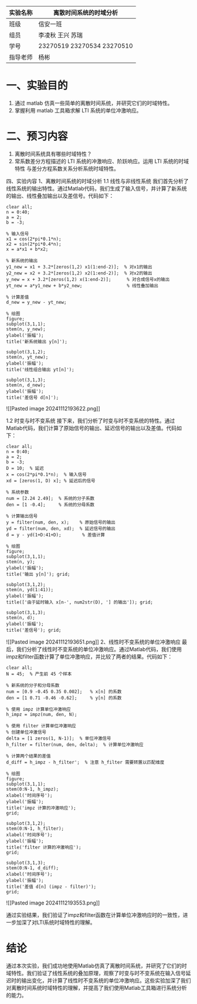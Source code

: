 
| 实验名称 | 离散时间系统的时域分析                |
| ---- | -------------------------- |
| 班级   | 信安一班                       |
| 组员   | 李凌秋 王兴 苏瑞                  |
| 学号   | 23270519 23270534 23270510 |
| 指导老师 | 杨彬                         |

# 一、实验目的
1. 通过 matlab 仿真一些简单的离散时间系统，并研究它们的时域特性。
2. 掌握利用 matlab 工具箱求解 LTI 系统的单位冲激响应。
# 二、预习内容
1. 离散时间系统具有哪些时域特性？
2. 常系数差分方程描述的 LTI 系统的冲激响应、阶跃响应。运用 LTI 系统的时域特性
与差分方程系数关系分析系统时域特性。

四、实验内容
1、离散时间系统的时域分析
1.1 线性与非线性系统
我们首先分析了线性系统的输出特性。通过Matlab代码，我们生成了输入信号，并计算了新系统的输出、线性叠加输出以及差信号。代码如下：
```
clear all;
n = 0:40;
a = 2; 
b = -3;

% 输入信号
x1 = cos(2*pi*0.1*n);
x2 = sin(2*pi*0.4*n);
x = a*x1 + b*x2;

% 新系统的输出
y1_new = x1 + 3.2*[zeros(1,2) x1(1:end-2)];  % 对x1的输出
y2_new = x2 + 3.2*[zeros(1,2) x2(1:end-2)];  % 对x2的输出
y_new = x + 3.2*[zeros(1,2) x(1:end-2)];      % 对合成信号x的输出
yt_new = a*y1_new + b*y2_new;                 % 线性叠加输出

% 计算差值
d_new = y_new - yt_new;

% 绘图
figure;
subplot(3,1,1);
stem(n, y_new);
ylabel('振幅');
title('新系统输出 y[n]');

subplot(3,1,2);
stem(n, yt_new);
ylabel('振幅');
title('线性组合输出 yt[n]');

subplot(3,1,3);
stem(n, d_new);
ylabel('振幅');
title('差信号 d[n]');

```

![[Pasted image 20241112193622.png]]


1.2
时变与时不变系统
接下来，我们分析了时变与时不变系统的特性。通过Matlab代码，我们计算了原始信号的输出、延迟信号的输出以及差值。代码如下：
```
clear all;
n = 0:40;
a = 2; 
b = -3;
D = 10;  % 延迟
x = cos(2*pi*0.1*n);  % 输入信号
xd = [zeros(1, D) x]; % 延迟后的信号

% 系统参数
num = [2.24 2.49];  % 系统的分子系数
den = [1 -0.4];     % 系统的分母系数

% 计算输出信号
y = filter(num, den, x);    % 原始信号的输出
yd = filter(num, den, xd);  % 延迟信号的输出
d = y - yd(1+D:41+D);        % 差值计算

% 绘图
figure;
subplot(3,1,1);
stem(n, y);
ylabel('振幅');
title('输出 y[n]'); grid;

subplot(3,1,2);
stem(n, yd(1:41));
ylabel('振幅');
title(['由于延时输入 x[n-', num2str(D), '] 的输出']); grid;

subplot(3,1,3);
stem(n, d);
ylabel('振幅');
title('差信号'); grid;

```
![[Pasted image 20241112193651.png]]
2、线性时不变系统的单位冲激响应
最后，我们分析了线性时不变系统的单位冲激响应。通过Matlab代码，我们使用impz和filter函数计算了单位冲激响应，并比较了两者的结果。代码如下：
```
clear all;
N = 45;  % 产生前 45 个样本

% 新系统的分子和分母系数
num = [0.9 -0.45 0.35 0.002];   % x[n] 的系数
den = [1 0.71 -0.46 -0.62];     % y[n] 的系数

% 使用 impz 计算单位冲激响应
h_impz = impz(num, den, N);

% 使用 filter 计算单位冲激响应
% 创建单位冲激信号
delta = [1 zeros(1, N-1)];  % 单位冲激信号
h_filter = filter(num, den, delta);  % 计算单位冲激响应

% 计算两个结果的差值
d_diff = h_impz - h_filter';  % 注意 h_filter 需要转置以匹配维度

% 绘图
figure;
subplot(3,1,1);
stem(0:N-1, h_impz);
xlabel('时间序号'); 
ylabel('振幅');
title('impz 计算的冲激响应');
grid;

subplot(3,1,2);
stem(0:N-1, h_filter);
xlabel('时间序号'); 
ylabel('振幅');
title('filter 计算的冲激响应');
grid;

subplot(3,1,3);
stem(0:N-1, d_diff);
xlabel('时间序号'); 
ylabel('振幅');
title('差值 d[n] (impz - filter)');
grid;

```
![[Pasted image 20241112193553.png]]

通过实验结果，我们验证了impz和filter函数在计算单位冲激响应时的一致性，进一步加深了对LTI系统时域特性的理解。

# 结论
通过本次实验，我们成功地使用Matlab仿真了离散时间系统，并研究了它们的时域特性。我们验证了线性系统的叠加原理，观察了时变与时不变系统在输入信号延迟时的输出变化，并计算了线性时不变系统的单位冲激响应。这些实验加深了我们对离散时间系统时域特性的理解，并提高了我们使用Matlab工具箱进行系统分析的能力。